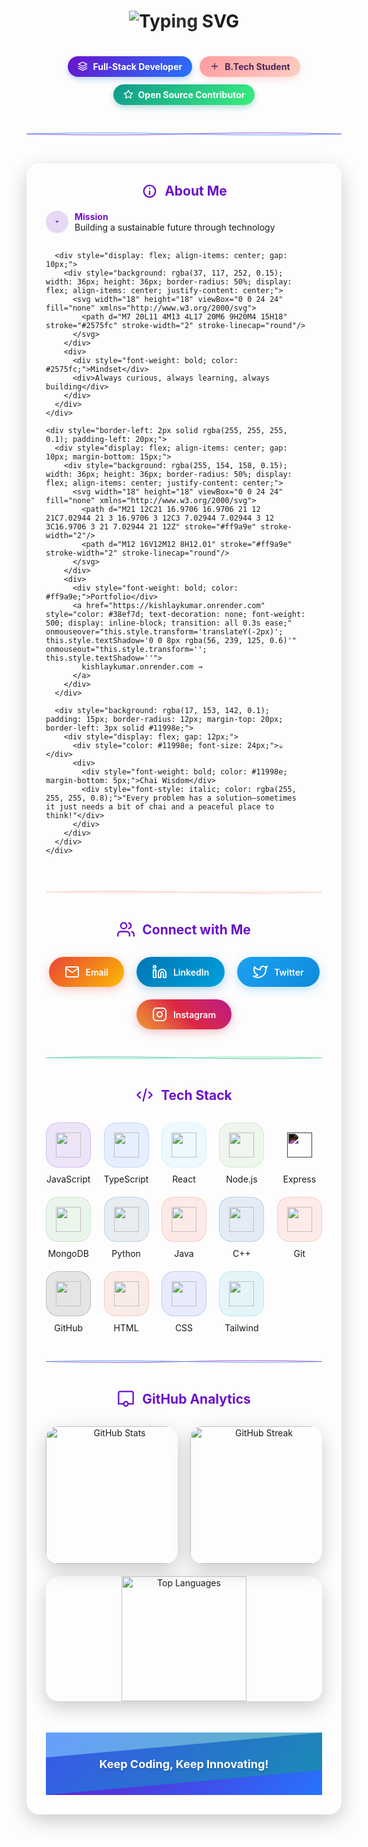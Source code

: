 <h1 align="center">
  <div style="position: relative; display: inline-block;">
    <img src="https://readme-typing-svg.herokuapp.com/?font=Fira+Code&size=36&center=true&vCenter=true&width=700&height=70&duration=4000&lines=Hi+There!+👋;I'm+Kishlay+Kumar!;B.Tech+Student+%7C+Full-Stack+Developer" alt="Typing SVG" />
    <div style="position: absolute; top: 0; left: 0; width: 100%; height: 100%; background: radial-gradient(circle, rgba(255,255,255,0.1) 0%, rgba(255,255,255,0) 70%); pointer-events: none;"></div>
  </div>
</h1>

<div align="center">
  <div style="display: inline-flex; gap: 12px; margin-top: 20px; flex-wrap: wrap; justify-content: center;">
    <div style="background: linear-gradient(135deg, #6a11cb 0%, #2575fc 100%); padding: 8px 16px; border-radius: 50px; box-shadow: 0 4px 10px rgba(37, 117, 252, 0.3);">
      <span style="color: white; font-weight: bold; display: flex; align-items: center; gap: 8px;">
        <svg width="16" height="16" viewBox="0 0 24 24" fill="none" xmlns="http://www.w3.org/2000/svg">
          <path d="M12 2L2 7L12 12L22 7L12 2Z" stroke="white" stroke-width="2" stroke-linecap="round" stroke-linejoin="round"/>
          <path d="M2 17L12 22L22 17" stroke="white" stroke-width="2" stroke-linecap="round" stroke-linejoin="round"/>
          <path d="M2 12L12 17L22 12" stroke="white" stroke-width="2" stroke-linecap="round" stroke-linejoin="round"/>
        </svg>
        Full-Stack Developer
      </span>
    </div>
    <div style="background: linear-gradient(135deg, #ff9a9e 0%, #fad0c4 100%); padding: 8px 16px; border-radius: 50px; box-shadow: 0 4px 10px rgba(255, 154, 158, 0.3);">
      <span style="color: #4a235a; font-weight: bold; display: flex; align-items: center; gap: 8px;">
        <svg width="16" height="16" viewBox="0 0 24 24" fill="none" xmlns="http://www.w3.org/2000/svg">
          <path d="M12 5V19M5 12H19" stroke="#4a235a" stroke-width="2" stroke-linecap="round" stroke-linejoin="round"/>
        </svg>
        B.Tech Student
      </span>
    </div>
    <div style="background: linear-gradient(135deg, #11998e 0%, #38ef7d 100%); padding: 8px 16px; border-radius: 50px; box-shadow: 0 4px 10px rgba(17, 153, 142, 0.3);">
      <span style="color: white; font-weight: bold; display: flex; align-items: center; gap: 8px;">
        <svg width="16" height="16" viewBox="0 0 24 24" fill="none" xmlns="http://www.w3.org/2000/svg">
          <path d="M12 2L15.09 8.26L22 9.27L17 14.14L18.18 21.02L12 17.77L5.82 21.02L7 14.14L2 9.27L8.91 8.26L12 2Z" stroke="white" stroke-width="2" stroke-linecap="round" stroke-linejoin="round"/>
        </svg>
        Open Source Contributor
      </span>
    </div>
  </div>
</div>

<div align="center" style="margin: 40px 0;">
  <svg width="800" height="20" viewBox="0 0 800 20">
    <path d="M0,10 Q200,15 400,10 T800,10" fill="none" stroke="#6a11cb" stroke-width="2" stroke-opacity="0.6" />
    <path d="M0,10 Q200,5 400,10 T800,10" fill="none" stroke="#2575fc" stroke-width="2" stroke-opacity="0.6" />
  </svg>
</div>

<div align="center" style="max-width: 800px; margin: 0 auto; background: rgba(255, 255, 255, 0.05); border-radius: 20px; padding: 30px; backdrop-filter: blur(10px); border: 1px solid rgba(255, 255, 255, 0.1); box-shadow: 0 10px 30px rgba(0, 0, 0, 0.2);">
  <h2 style="margin-top: 0; color: #6a11cb; display: flex; align-items: center; gap: 10px; justify-content: center;">
    <svg width="28" height="28" viewBox="0 0 24 24" fill="none" xmlns="http://www.w3.org/2000/svg">
      <path d="M20 12C20 16.4183 16.4183 20 12 20C7.58172 20 4 16.4183 4 12C4 7.58172 7.58172 4 12 4C16.4183 4 20 7.58172 20 12Z" stroke="#6a11cb" stroke-width="2"/>
      <path d="M12 16V12M12 8H12.01" stroke="#6a11cb" stroke-width="2" stroke-linecap="round"/>
    </svg>
    About Me
  </h2>
  
  <div style="display: grid; grid-template-columns: auto 1fr; gap: 20px; align-items: start; text-align: left;">
    <div style="display: flex; flex-direction: column; gap: 15px;">
      <div style="display: flex; align-items: center; gap: 10px;">
        <div style="background: rgba(106, 17, 203, 0.15); width: 36px; height: 36px; border-radius: 50%; display: flex; align-items: center; justify-content: center;">
          <svg width="18" height="18" viewBox="0 0 24 24" fill="none" xmlns="http://www.w3.org/2000/svg">
            <path d="M12 14L8 10H16L12 14Z" fill="#6a11cb"/>
          </svg>
        </div>
        <div>
          <div style="font-weight: bold; color: #6a11cb;">Mission</div>
          <div>Building a sustainable future through technology</div>
        </div>
      </div>
      
      <div style="display: flex; align-items: center; gap: 10px;">
        <div style="background: rgba(37, 117, 252, 0.15); width: 36px; height: 36px; border-radius: 50%; display: flex; align-items: center; justify-content: center;">
          <svg width="18" height="18" viewBox="0 0 24 24" fill="none" xmlns="http://www.w3.org/2000/svg">
            <path d="M7 20L11 4M13 4L17 20M6 9H20M4 15H18" stroke="#2575fc" stroke-width="2" stroke-linecap="round"/>
          </svg>
        </div>
        <div>
          <div style="font-weight: bold; color: #2575fc;">Mindset</div>
          <div>Always curious, always learning, always building</div>
        </div>
      </div>
    </div>
    
    <div style="border-left: 2px solid rgba(255, 255, 255, 0.1); padding-left: 20px;">
      <div style="display: flex; align-items: center; gap: 10px; margin-bottom: 15px;">
        <div style="background: rgba(255, 154, 158, 0.15); width: 36px; height: 36px; border-radius: 50%; display: flex; align-items: center; justify-content: center;">
          <svg width="18" height="18" viewBox="0 0 24 24" fill="none" xmlns="http://www.w3.org/2000/svg">
            <path d="M21 12C21 16.9706 16.9706 21 12 21C7.02944 21 3 16.9706 3 12C3 7.02944 7.02944 3 12 3C16.9706 3 21 7.02944 21 12Z" stroke="#ff9a9e" stroke-width="2"/>
            <path d="M12 16V12M12 8H12.01" stroke="#ff9a9e" stroke-width="2" stroke-linecap="round"/>
          </svg>
        </div>
        <div>
          <div style="font-weight: bold; color: #ff9a9e;">Portfolio</div>
          <a href="https://kishlaykumar.onrender.com" style="color: #38ef7d; text-decoration: none; font-weight: 500; display: inline-block; transition: all 0.3s ease;" onmouseover="this.style.transform='translateY(-2px)'; this.style.textShadow='0 0 8px rgba(56, 239, 125, 0.6)'" onmouseout="this.style.transform=''; this.style.textShadow=''">
            kishlaykumar.onrender.com →
          </a>
        </div>
      </div>
      
      <div style="background: rgba(17, 153, 142, 0.1); padding: 15px; border-radius: 12px; margin-top: 20px; border-left: 3px solid #11998e;">
        <div style="display: flex; gap: 12px;">
          <div style="color: #11998e; font-size: 24px;">☕</div>
          <div>
            <div style="font-weight: bold; color: #11998e; margin-bottom: 5px;">Chai Wisdom</div>
            <div style="font-style: italic; color: rgba(255, 255, 255, 0.8);">"Every problem has a solution—sometimes it just needs a bit of chai and a peaceful place to think!"</div>
          </div>
        </div>
      </div>
    </div>
  </div>
</div>

<div align="center" style="margin: 40px 0;">
  <svg width="800" height="20" viewBox="0 0 800 20">
    <path d="M0,10 Q200,5 400,10 T800,10" fill="none" stroke="#ff9a9e" stroke-width="2" stroke-opacity="0.6" />
    <path d="M0,10 Q200,15 400,10 T800,10" fill="none" stroke="#fad0c4" stroke-width="2" stroke-opacity="0.6" />
  </svg>
</div>

<h2 align="center" style="color: #6a11cb; display: flex; align-items: center; justify-content: center; gap: 12px; margin-bottom: 30px;">
  <svg width="28" height="28" viewBox="0 0 24 24" fill="none" xmlns="http://www.w3.org/2000/svg">
    <path d="M17 21V19C17 17.9391 16.5786 16.9217 15.8284 16.1716C15.0783 15.4214 14.0609 15 13 15H5C3.93913 15 2.92172 15.4214 2.17157 16.1716C1.42143 16.9217 1 17.9391 1 19V21M23 21V19C22.9993 18.1137 22.7044 17.2528 22.1614 16.5523C21.6184 15.8519 20.8581 15.3516 20 15.13M16 3.13C16.8604 3.3503 17.623 3.8507 18.1676 4.55231C18.7122 5.25392 19.0078 6.11683 19.0078 7.005C19.0078 7.89317 18.7122 8.75608 18.1676 9.45769C17.623 10.1593 16.8604 10.6597 16 10.88M13 7C13 9.20914 11.2091 11 9 11C6.79086 11 5 9.20914 5 7C5 4.79086 6.79086 3 9 3C11.2091 3 13 4.79086 13 7Z" stroke="#6a11cb" stroke-width="2" stroke-linecap="round" stroke-linejoin="round"/>
  </svg>
  Connect with Me
</h2>

<div align="center" style="display: flex; justify-content: center; flex-wrap: wrap; gap: 20px; max-width: 800px; margin: 0 auto;">
  <a href="mailto:kkishlay502@gmail.com" style="text-decoration: none;">
    <div style="display: flex; align-items: center; gap: 10px; padding: 12px 25px; background: linear-gradient(135deg, #EA4335 0%, #FBBC05 100%); border-radius: 50px; box-shadow: 0 4px 15px rgba(234, 67, 53, 0.3); transition: all 0.3s ease;" onmouseover="this.style.transform='translateY(-5px)'; this.style.boxShadow='0 7px 20px rgba(234, 67, 53, 0.5)'" onmouseout="this.style.transform=''; this.style.boxShadow='0 4px 15px rgba(234, 67, 53, 0.3)'">
      <svg width="24" height="24" viewBox="0 0 24 24" fill="none" xmlns="http://www.w3.org/2000/svg">
        <path d="M4 4H20C21.1 4 22 4.9 22 6V18C22 19.1 21.1 20 20 20H4C2.9 20 2 19.1 2 18V6C2 4.9 2.9 4 4 4Z" stroke="white" stroke-width="2" stroke-linecap="round" stroke-linejoin="round"/>
        <path d="M22 6L12 13L2 6" stroke="white" stroke-width="2" stroke-linecap="round" stroke-linejoin="round"/>
      </svg>
      <span style="color: white; font-weight: 600;">Email</span>
    </div>
  </a>
  
  <a href="https://linkedin.com/in/kishlaykumar1" style="text-decoration: none;">
    <div style="display: flex; align-items: center; gap: 10px; padding: 12px 25px; background: linear-gradient(135deg, #0077B5 0%, #00A0DC 100%); border-radius: 50px; box-shadow: 0 4px 15px rgba(0, 119, 181, 0.3); transition: all 0.3s ease;" onmouseover="this.style.transform='translateY(-5px)'; this.style.boxShadow='0 7px 20px rgba(0, 119, 181, 0.5)'" onmouseout="this.style.transform=''; this.style.boxShadow='0 4px 15px rgba(0, 119, 181, 0.3)'">
      <svg width="24" height="24" viewBox="0 0 24 24" fill="none" xmlns="http://www.w3.org/2000/svg">
        <path d="M16 8C17.5913 8 19.1174 8.63214 20.2426 9.75736C21.3679 10.8826 22 12.4087 22 14V21H18V14C18 13.4696 17.7893 12.9609 17.4142 12.5858C17.0391 12.2107 16.5304 12 16 12C15.4696 12 14.9609 12.2107 14.5858 12.5858C14.2107 12.9609 14 13.4696 14 14V21H10V14C10 12.4087 10.6321 10.8826 11.7574 9.75736C12.8826 8.63214 14.4087 8 16 8Z" stroke="white" stroke-width="2" stroke-linecap="round" stroke-linejoin="round"/>
        <path d="M6 9H2V21H6V9Z" stroke="white" stroke-width="2" stroke-linecap="round" stroke-linejoin="round"/>
        <path d="M4 6C5.10457 6 6 5.10457 6 4C6 2.89543 5.10457 2 4 2C2.89543 2 2 2.89543 2 4C2 5.10457 2.89543 6 4 6Z" stroke="white" stroke-width="2" stroke-linecap="round" stroke-linejoin="round"/>
      </svg>
      <span style="color: white; font-weight: 600;">LinkedIn</span>
    </div>
  </a>
  
  <a href="https://twitter.com/kishlay_012" style="text-decoration: none;">
    <div style="display: flex; align-items: center; gap: 10px; padding: 12px 25px; background: linear-gradient(135deg, #1DA1F2 0%, #0d8bd9 100%); border-radius: 50px; box-shadow: 0 4px 15px rgba(29, 161, 242, 0.3); transition: all 0.3s ease;" onmouseover="this.style.transform='translateY(-5px)'; this.style.boxShadow='0 7px 20px rgba(29, 161, 242, 0.5)'" onmouseout="this.style.transform=''; this.style.boxShadow='0 4px 15px rgba(29, 161, 242, 0.3)'">
      <svg width="24" height="24" viewBox="0 0 24 24" fill="none" xmlns="http://www.w3.org/2000/svg">
        <path d="M23 3C22.0424 3.67548 20.9821 4.19211 19.86 4.53C19.2577 3.83751 18.4573 3.34669 17.567 3.12393C16.6767 2.90116 15.7395 2.9572 14.8821 3.28445C14.0247 3.61171 13.2884 4.1944 12.773 4.95372C12.2575 5.71303 11.9877 6.61234 12 7.53V8.53C10.2426 8.57557 8.50127 8.18581 6.93101 7.39545C5.36074 6.60508 4.01032 5.43864 3 4C3 4 -1 13 8 17C5.94053 18.398 3.48716 19.0989 1 19C10 24 21 19 21 7.5C20.9991 7.22145 20.9723 6.94359 20.92 6.67C21.9406 5.66349 22.6608 4.39271 23 3Z" stroke="white" stroke-width="2" stroke-linecap="round" stroke-linejoin="round"/>
      </svg>
      <span style="color: white; font-weight: 600;">Twitter</span>
    </div>
  </a>
  
  <a href="https://instagram.com/kishlay_012" style="text-decoration: none;">
    <div style="display: flex; align-items: center; gap: 10px; padding: 12px 25px; background: linear-gradient(45deg, #f09433 0%, #e6683c 25%, #dc2743 50%, #cc2366 75%, #bc1888 100%); border-radius: 50px; box-shadow: 0 4px 15px rgba(220, 39, 67, 0.3); transition: all 0.3s ease;" onmouseover="this.style.transform='translateY(-5px)'; this.style.boxShadow='0 7px 20px rgba(220, 39, 67, 0.5)'" onmouseout="this.style.transform=''; this.style.boxShadow='0 4px 15px rgba(220, 39, 67, 0.3)'">
      <svg width="24" height="24" viewBox="0 0 24 24" fill="none" xmlns="http://www.w3.org/2000/svg">
        <path d="M17 2H7C4.23858 2 2 4.23858 2 7V17C2 19.7614 4.23858 22 7 22H17C19.7614 22 22 19.7614 22 17V7C22 4.23858 19.7614 2 17 2Z" stroke="white" stroke-width="2" stroke-linecap="round" stroke-linejoin="round"/>
        <path d="M16 11.37C16.1234 12.2022 15.9813 13.0522 15.5938 13.799C15.2063 14.5458 14.5931 15.1514 13.8416 15.5297C13.0901 15.9079 12.2384 16.0396 11.4078 15.9059C10.5771 15.7723 9.80976 15.3801 9.21484 14.7852C8.61991 14.1902 8.22773 13.4229 8.09406 12.5922C7.9604 11.7615 8.09208 10.9099 8.47034 10.1584C8.8486 9.40685 9.4542 8.79374 10.201 8.40624C10.9478 8.01874 11.7978 7.87658 12.63 8C13.4789 8.12588 14.2648 8.52146 14.8717 9.12836C15.4785 9.73525 15.8741 10.5211 16 11.37Z" stroke="white" stroke-width="2" stroke-linecap="round" stroke-linejoin="round"/>
        <path d="M17.5 6.5H17.51" stroke="white" stroke-width="2" stroke-linecap="round" stroke-linejoin="round"/>
      </svg>
      <span style="color: white; font-weight: 600;">Instagram</span>
    </div>
  </a>
</div>

<div align="center" style="margin: 40px 0;">
  <svg width="800" height="20" viewBox="0 0 800 20">
    <path d="M0,10 Q200,5 400,10 T800,10" fill="none" stroke="#11998e" stroke-width="2" stroke-opacity="0.6" />
    <path d="M0,10 Q200,15 400,10 T800,10" fill="none" stroke="#38ef7d" stroke-width="2" stroke-opacity="0.6" />
  </svg>
</div>

<h2 align="center" style="color: #6a11cb; display: flex; align-items: center; justify-content: center; gap: 12px; margin-bottom: 30px;">
  <svg width="28" height="28" viewBox="0 0 24 24" fill="none" xmlns="http://www.w3.org/2000/svg">
    <path d="M10 20L14 4M18 8L22 12L18 16M6 16L2 12L6 8" stroke="#6a11cb" stroke-width="2" stroke-linecap="round" stroke-linejoin="round"/>
  </svg>
  Tech Stack
</h2>

<div align="center" style="display: grid; grid-template-columns: repeat(auto-fit, minmax(70px, 1fr)); max-width: 800px; margin: 0 auto; gap: 20px;">
  <div style="display: flex; flex-direction: column; align-items: center; gap: 10px;">
    <div style="width: 70px; height: 70px; background: rgba(106, 17, 203, 0.1); border-radius: 20px; display: flex; align-items: center; justify-content: center; backdrop-filter: blur(5px); border: 1px solid rgba(106, 17, 203, 0.2);">
      <img src="https://cdn.jsdelivr.net/gh/devicons/devicon/icons/javascript/javascript-original.svg" width="40" height="40" />
    </div>
    <div>JavaScript</div>
  </div>
  
  <div style="display: flex; flex-direction: column; align-items: center; gap: 10px;">
    <div style="width: 70px; height: 70px; background: rgba(37, 117, 252, 0.1); border-radius: 20px; display: flex; align-items: center; justify-content: center; backdrop-filter: blur(5px); border: 1px solid rgba(37, 117, 252, 0.2);">
      <img src="https://cdn.jsdelivr.net/gh/devicons/devicon/icons/typescript/typescript-original.svg" width="40" height="40" />
    </div>
    <div>TypeScript</div>
  </div>
  
  <div style="display: flex; flex-direction: column; align-items: center; gap: 10px;">
    <div style="width: 70px; height: 70px; background: rgba(97, 218, 251, 0.1); border-radius: 20px; display: flex; align-items: center; justify-content: center; backdrop-filter: blur(5px); border: 1px solid rgba(97, 218, 251, 0.2);">
      <img src="https://cdn.jsdelivr.net/gh/devicons/devicon/icons/react/react-original.svg" width="40" height="40" />
    </div>
    <div>React</div>
  </div>
  
  <div style="display: flex; flex-direction: column; align-items: center; gap: 10px;">
    <div style="width: 70px; height: 70px; background: rgba(106, 189, 95, 0.1); border-radius: 20px; display: flex; align-items: center; justify-content: center; backdrop-filter: blur(5px); border: 1px solid rgba(106, 189, 95, 0.2);">
      <img src="https://cdn.jsdelivr.net/gh/devicons/devicon/icons/nodejs/nodejs-original.svg" width="40" height="40" />
    </div>
    <div>Node.js</div>
  </div>
  
  <div style="display: flex; flex-direction: column; align-items: center; gap: 10px;">
    <div style="width: 70px; height: 70px; background: rgba(255, 255, 255, 0.1); border-radius: 20px; display: flex; align-items: center; justify-content: center; backdrop-filter: blur(5px); border: 1px solid rgba(255, 255, 255, 0.2);">
      <img src="https://cdn.jsdelivr.net/gh/devicons/devicon/icons/express/express-original.svg" width="40" height="40" style="filter: invert(1);" />
    </div>
    <div>Express</div>
  </div>
  
  <div style="display: flex; flex-direction: column; align-items: center; gap: 10px;">
    <div style="width: 70px; height: 70px; background: rgba(76, 175, 80, 0.1); border-radius: 20px; display: flex; align-items: center; justify-content: center; backdrop-filter: blur(5px); border: 1px solid rgba(76, 175, 80, 0.2);">
      <img src="https://cdn.jsdelivr.net/gh/devicons/devicon/icons/mongodb/mongodb-original.svg" width="40" height="40" />
    </div>
    <div>MongoDB</div>
  </div>
  
  <div style="display: flex; flex-direction: column; align-items: center; gap: 10px;">
    <div style="width: 70px; height: 70px; background: rgba(52, 102, 143, 0.1); border-radius: 20px; display: flex; align-items: center; justify-content: center; backdrop-filter: blur(5px); border: 1px solid rgba(52, 102, 143, 0.2);">
      <img src="https://cdn.jsdelivr.net/gh/devicons/devicon/icons/python/python-original.svg" width="40" height="40" />
    </div>
    <div>Python</div>
  </div>
  
  <div style="display: flex; flex-direction: column; align-items: center; gap: 10px;">
    <div style="width: 70px; height: 70px; background: rgba(244, 68, 46, 0.1); border-radius: 20px; display: flex; align-items: center; justify-content: center; backdrop-filter: blur(5px); border: 1px solid rgba(244, 68, 46, 0.2);">
      <img src="https://cdn.jsdelivr.net/gh/devicons/devicon/icons/java/java-original.svg" width="40" height="40" />
    </div>
    <div>Java</div>
  </div>
  
  <div style="display: flex; flex-direction: column; align-items: center; gap: 10px;">
    <div style="width: 70px; height: 70px; background: rgba(0, 91, 187, 0.1); border-radius: 20px; display: flex; align-items: center; justify-content: center; backdrop-filter: blur(5px); border: 1px solid rgba(0, 91, 187, 0.2);">
      <img src="https://cdn.jsdelivr.net/gh/devicons/devicon/icons/cplusplus/cplusplus-original.svg" width="40" height="40" />
    </div>
    <div>C++</div>
  </div>
  
  <div style="display: flex; flex-direction: column; align-items: center; gap: 10px;">
    <div style="width: 70px; height: 70px; background: rgba(240, 81, 51, 0.1); border-radius: 20px; display: flex; align-items: center; justify-content: center; backdrop-filter: blur(5px); border: 1px solid rgba(240, 81, 51, 0.2);">
      <img src="https://cdn.jsdelivr.net/gh/devicons/devicon/icons/git/git-original.svg" width="40" height="40" />
    </div>
    <div>Git</div>
  </div>
  
  <div style="display: flex; flex-direction: column; align-items: center; gap: 10px;">
    <div style="width: 70px; height: 70px; background: rgba(25, 23, 23, 0.1); border-radius: 20px; display: flex; align-items: center; justify-content: center; backdrop-filter: blur(5px); border: 1px solid rgba(25, 23, 23, 0.2);">
      <img src="https://cdn.jsdelivr.net/gh/devicons/devicon/icons/github/github-original.svg" width="40" height="40" />
    </div>
    <div>GitHub</div>
  </div>
  
  <div style="display: flex; flex-direction: column; align-items: center; gap: 10px;">
    <div style="width: 70px; height: 70px; background: rgba(227, 76, 38, 0.1); border-radius: 20px; display: flex; align-items: center; justify-content: center; backdrop-filter: blur(5px); border: 1px solid rgba(227, 76, 38, 0.2);">
      <img src="https://cdn.jsdelivr.net/gh/devicons/devicon/icons/html5/html5-original.svg" width="40" height="40" />
    </div>
    <div>HTML</div>
  </div>
  
  <div style="display: flex; flex-direction: column; align-items: center; gap: 10px;">
    <div style="width: 70px; height: 70px; background: rgba(38, 77, 228, 0.1); border-radius: 20px; display: flex; align-items: center; justify-content: center; backdrop-filter: blur(5px); border: 1px solid rgba(38, 77, 228, 0.2);">
      <img src="https://cdn.jsdelivr.net/gh/devicons/devicon/icons/css3/css3-original.svg" width="40" height="40" />
    </div>
    <div>CSS</div>
  </div>
  
  <div style="display: flex; flex-direction: column; align-items: center; gap: 10px;">
    <div style="width: 70px; height: 70px; background: rgba(6, 180, 213, 0.1); border-radius: 20px; display: flex; align-items: center; justify-content: center; backdrop-filter: blur(5px); border: 1px solid rgba(6, 180, 213, 0.2);">
      <img src="https://cdn.jsdelivr.net/gh/devicons/devicon/icons/tailwindcss/tailwindcss-plain.svg" width="40" height="40" />
    </div>
    <div>Tailwind</div>
  </div>
</div>

<div align="center" style="margin: 40px 0;">
  <svg width="800" height="20" viewBox="0 0 800 20">
    <path d="M0,10 Q200,15 400,10 T800,10" fill="none" stroke="#6a11cb" stroke-width="2" stroke-opacity="0.6" />
    <path d="M0,10 Q200,5 400,10 T800,10" fill="none" stroke="#2575fc" stroke-width="2" stroke-opacity="0.6" />
  </svg>
</div>

<h2 align="center" style="color: #6a11cb; display: flex; align-items: center; justify-content: center; gap: 12px; margin-bottom: 30px;">
  <svg width="28" height="28" viewBox="0 0 24 24" fill="none" xmlns="http://www.w3.org/2000/svg">
    <path d="M9 19C9 19.7956 9.31607 20.5587 9.87868 21.1213C10.4413 21.6839 11.2044 22 12 22C12.7956 22 13.5587 21.6839 14.1213 21.1213C14.6839 20.5587 15 19.7956 15 19M9 19C9 18.2044 9.31607 17.4413 9.87868 16.8787C10.4413 16.3161 11.2044 16 12 16C12.7956 16 13.5587 16.3161 14.1213 16.8787C14.6839 17.4413 15 18.2044 15 19M9 19H2V4C2 3.46957 2.21071 2.96086 2.58579 2.58579C2.96086 2.21071 3.46957 2 4 2H20C20.5304 2 21.0391 2.21071 21.4142 2.58579C21.7893 2.96086 22 3.46957 22 4V19H15" stroke="#6a11cb" stroke-width="2" stroke-linecap="round" stroke-linejoin="round"/>
  </svg>
  GitHub Analytics
</h2>

<div align="center" style="display: grid; grid-template-columns: 1fr 1fr; gap: 20px; max-width: 900px; margin: 0 auto;">
  <div style="border-radius: 20px; overflow: hidden; box-shadow: 0 10px 30px rgba(0, 0, 0, 0.2);">
    <img src="https://github-readme-stats.vercel.app/api?username=innovatewithkishlay&show_icons=true&count_private=true&include_all_commits=true&theme=radical&hide_border=true&bg_color=0d1117&title_color=6a11cb&icon_color=2575fc&text_color=ffffff" height="220" alt="GitHub Stats" />
  </div>
  
  <div style="border-radius: 20px; overflow: hidden; box-shadow: 0 10px 30px rgba(0, 0, 0, 0.2);">
    <img src="https://streak-stats.demolab.com?user=innovatewithkishlay&mode=daily&theme=radical&hide_border=true&border_radius=5&background=0d1117&fire=6a11cb&ring=2575fc&currStreakLabel=ffffff" height="220" alt="GitHub Streak" />
  </div>
  
  <div style="grid-column: span 2; border-radius: 20px; overflow: hidden; box-shadow: 0 10px 30px rgba(0, 0, 0, 0.2);">
    <img src="https://github-readme-stats.vercel.app/api/top-langs/?username=innovatewithkishlay&layout=compact&langs_count=8&theme=radical&hide_border=true&custom_width=800&hide=html,css&bg_color=0d1117&title_color=6a11cb&text_color=ffffff" height="200" alt="Top Languages" />
  </div>
</div>

<div align="center" style="margin-top: 50px;">
  <div style="position: relative; height: 100px; overflow: hidden;">
    <div style="position: absolute; top: 0; left: 0; width: 100%; height: 100%; background: linear-gradient(135deg, #6a11cb 0%, #2575fc 100%); clip-path: polygon(0 40%, 100% 0, 100% 100%, 0% 100%);"></div>
    <div style="position: absolute; top: 0; left: 0; width: 100%; height: 100%; background: linear-gradient(135deg, #2575fc 0%, #11998e 100%); clip-path: polygon(0 0, 100% 0, 100% 60%, 0 100%); opacity: 0.7;"></div>
    <div style="position: absolute; top: 0; left: 0; width: 100%; height: 100%; display: flex; align-items: center; justify-content: center; color: white; font-weight: bold; font-size: 18px; text-shadow: 0 2px 4px rgba(0,0,0,0.2);">
      Keep Coding, Keep Innovating!
    </div>
  </div>
</div>
